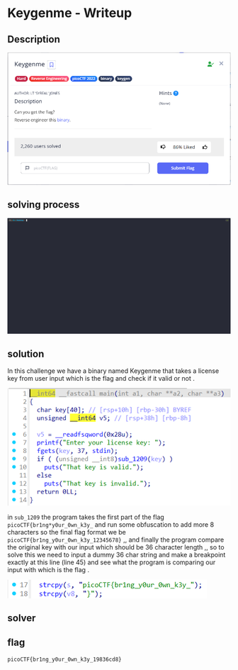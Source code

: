 # Keygenme - Writeup

## Description

![Alt text](img/1.png)

## solving process

![Alt text](gif/Keygenme.gif)

## solution

In this challenge we have a binary named Keygenme that takes a license key from user input which is the flag and check if it valid or not .

![Alt text](img/2.png)

in `sub_1209` the program takes the first part of the flag `picoCTF{br1ng*y0ur_0wn_k3y_` and run some obfuscation to add more 8 characters
so the final flag format we be `picoCTF{br1ng_y0ur_0wn_k3y_12345678}` ,, and finally the program compare the original key with our input which should be 36 character length ,, so to solve this we need to input a dummy 36 char string and make a breakpoint exactly at this line (line 45) and see what the program is comparing our input with which is the flag .

![Alt text](img/3.png)

## solver

## flag

```
picoCTF{br1ng_y0ur_0wn_k3y_19836cd8}
```
